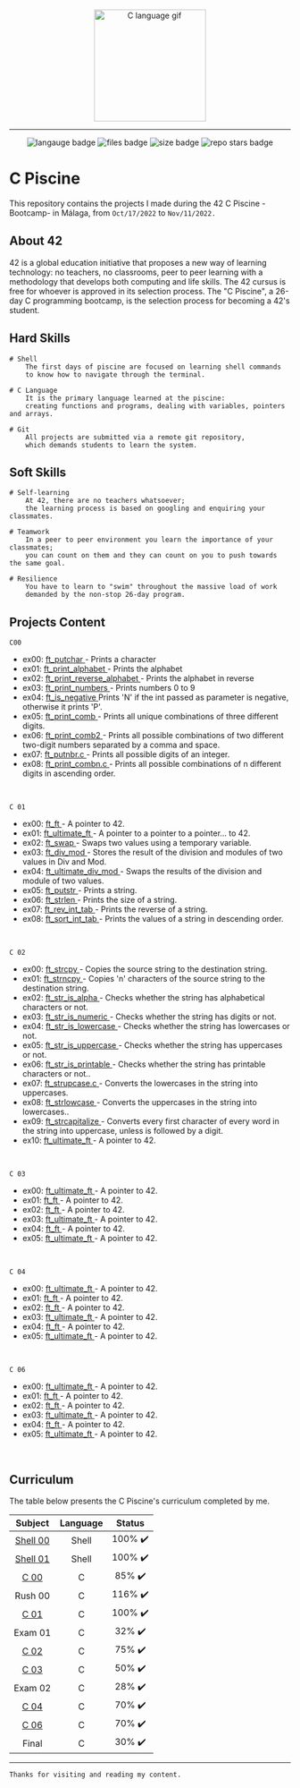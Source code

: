 <br>
<p align="center"> 
	<img src="https://res.cloudinary.com/practicaldev/image/fetch/s--MF5Cp2yD--/c_limit%2Cf_auto%2Cfl_progressive%2Cq_66%2Cw_880/https://dev-to-uploads.s3.amazonaws.com/i/nyj855ggghu7rcc6ib7c.gif" alt="C language gif" height="200px" length="200px" /> 
</p>

<hr>
<p align="center">
<img src="https://img.shields.io/github/languages/count/silvinarossatti/42Piscine?style=for-the-badge" alt="langauge badge">
<img src="https://img.shields.io/github/directory-file-count/silvinarossatti/42Piscine?style=for-the-badge" alt="files badge">
<img src="https://img.shields.io/github/languages/code-size/silvinarossatti/42Piscine?style=for-the-badge" alt="size badge">
<img src="https://img.shields.io/github/stars/silvinarossatti/42Piscine?style=for-the-badge" alt="repo stars badge">
</p>

# C Piscine
This repository contains the projects I made during the 42 C Piscine -Bootcamp- in Málaga, from ```Oct/17/2022``` to ```Nov/11/2022.```

## About 42

42 is a global education initiative that proposes a new way of learning technology: no teachers,
no classrooms, peer to peer learning with a methodology that develops both computing and life skills. 
The 42 cursus is free for whoever is approved in its selection process. The "C Piscine", a 26-day C programming bootcamp,
is the selection process for becoming a 42's student.

## Hard Skills

```
# Shell
	The first days of piscine are focused on learning shell commands 
	to know how to navigate through the terminal.
  
# C Language
	It is the primary language learned at the piscine: 
	creating functions and programs, dealing with variables, pointers and arrays.

# Git
	All projects are submitted via a remote git repository, 
	which demands students to learn the system.
```

## Soft Skills

```
# Self-learning
	At 42, there are no teachers whatsoever; 
	the learning process is based on googling and enquiring your classmates.
  
# Teamwork
	In a peer to peer environment you learn the importance of your classmates; 
	you can count on them and they can count on you to push towards the same goal.
  
# Resilience
	You have to learn to "swim" throughout the massive load of work 
	demanded by the non-stop 26-day program.
```


## Projects Content

``` C00  ``` <br> 
<ul> 
<li> ex00: <a href="https://github.com/silvinarossatti/42Piscine/blob/master/c00/ex00/ft_putchar.c"> ft_putchar </a>  - Prints a character <br> </li>
<li> ex01: <a href="https://github.com/silvinarossatti/42Piscine/blob/master/c00/ex01/ft_print_alphabet.c"> ft_print_alphabet </a> - Prints the alphabet <br> </li>
<li> ex02: <a href="https://github.com/silvinarossatti/42Piscine/blob/master/c00/ex01/ft_print_reverse_alphabet.c"> ft_print_reverse_alphabet </a> - Prints the alphabet in reverse <br> </li>
<li> ex03: <a href="https://github.com/silvinarossatti/42Piscine/blob/master/c00/ex01/ft_print_numbers.c"> ft_print_numbers </a>  - Prints numbers 0 to 9 <br> </li>
<li> ex04: <a href="https://github.com/silvinarossatti/42Piscine/blob/master/c00/ex01/ft_is_negative.c"> ft_is_negative </a> Prints 'N' if the int passed as parameter is negative, otherwise it prints 'P'.<br> </li>
<li> ex05: <a href="https://github.com/silvinarossatti/42Piscine/blob/master/c00/ex01/ft_print_comb.c"> ft_print_comb </a> - Prints all unique combinations of three different digits. <br> </li>
<li> ex06: <a href="https://github.com/silvinarossatti/42Piscine/blob/master/c00/ex01/ft_print_comb2.c"> ft_print_comb2 </a> - Prints all possible combinations of two different two-digit numbers separated by a comma and space. <br> </li>
<li> ex07: <a href="https://github.com/silvinarossatti/42Piscine/blob/master/c00/ex07/ft_putnbr.c"> ft_putnbr.c </a> - Prints all possible digits of an integer. <br> </li>
<li> ex08: <a href="https://github.com/silvinarossatti/42Piscine/blob/master/c00/ex08/ft_print_combn.c"> ft_print_combn.c </a> - Prints all possible combinations of n different digits in ascending order. <br> </li>
</ul>
<br> 

``` C 01 ``` <br>

<ul> 
<li> ex00: <a href="https://github.com/silvinarossatti/42Piscine/blob/master/c01/ex00/ft_ft.c"> ft_ft </a> - A pointer to 42. <br> </li>
<li> ex01: <a href="https://github.com/silvinarossatti/42Piscine/blob/master/c01/ex01/ft_ultimate_ft.c"> ft_ultimate_ft </a> - A pointer to a pointer to a pointer... to 42. <br> </li>
<li> ex02: <a href="https://github.com/silvinarossatti/42Piscine/blob/master/c01/ex02/ft_swap.c"> ft_swap </a> - Swaps two values using a temporary variable. <br> </li>
<li> ex03: <a href="https://github.com/silvinarossatti/42Piscine/blob/master/c01/ex02/ft_div_mod.c"> ft_div_mod </a> - Stores the result of the division and modules of two values in Div and Mod. <br> </li>
<li> ex04: <a href="https://github.com/silvinarossatti/42Piscine/blob/master/c01/ex04/ft_ultimate_div_mod.c"> ft_ultimate_div_mod </a> - Swaps the results of the division and module of two values. <br> </li>
<li> ex05: <a href="https://github.com/silvinarossatti/42Piscine/blob/master/c01/ex05/ft_putstr.c"> ft_putstr </a> - Prints a string. <br> </li>
<li> ex06: <a href="https://github.com/silvinarossatti/42Piscine/blob/master/c01/ex06/ft_strlen.c"> ft_strlen </a> - Prints the size of a string. <br> </li>
<li> ex07: <a href="https://github.com/silvinarossatti/42Piscine/blob/master/c01/ex07/ft_rev_int_tab.c"> ft_rev_int_tab </a> - Prints the reverse of a string. <br> </li>
<li> ex08: <a href="https://github.com/silvinarossatti/42Piscine/blob/master/c01/ex08/ft_sort_int_tab.c"> ft_sort_int_tab </a> - Prints the values of a string in descending order. <br> </li>

</ul>	
<br> 
	
``` C 02 ``` <br>

<ul> 
<li> ex00: <a href="https://github.com/silvinarossatti/42Piscine/blob/master/c02/ex00/ft_strcpy.c">ft_strcpy </a> - Copies the source string to the destination string. <br> </li>
<li> ex01: <a href="https://github.com/silvinarossatti/42Piscine/blob/master/c02/ex01/ft_strncpy.c"> ft_strncpy </a> - Copies 'n' characters of the source string to the destination string. <br> </li>
<li> ex02: <a href="https://github.com/silvinarossatti/42Piscine/blob/master/c02/ex02/ft_str_is_alpha.c"> ft_str_is_alpha </a> - Checks whether the string has alphabetical characters or not. <br> </li>
<li> ex03: <a href="https://github.com/silvinarossatti/42Piscine/blob/master/c02/ex03/ft_str_is_numeric.c"> ft_str_is_numeric </a> - Checks whether the string has digits or not. <br> </li>
<li> ex04: <a href="https://github.com/silvinarossatti/42Piscine/blob/master/c02/ex04/ft_str_is_lowercase.c"> ft_str_is_lowercase </a> - Checks whether the string has lowercases or not. <br> </li>
<li> ex05: <a href="https://github.com/silvinarossatti/42Piscine/blob/master/c02/ex05/ft_str_is_uppercase.c"> ft_str_is_uppercase </a> -  Checks whether the string has uppercases or not. <br> </li>
<li> ex06: <a href="https://github.com/silvinarossatti/42Piscine/blob/master/c02/ex06/ft_str_is_printable.c"> ft_str_is_printable </a> - Checks whether the string has printable characters or not.. <br> </li>
<li> ex07: <a href="https://github.com/silvinarossatti/42Piscine/blob/master/c02/ex07/ft_strupcase.c"> ft_strupcase.c </a> -  Converts the lowercases in the string into uppercases. <br> </li>
<li> ex08: <a href="https://github.com/silvinarossatti/42Piscine/blob/master/c02/ex08/ft_strlowcase.c"> ft_strlowcase </a> -  Converts the uppercases in the string into lowercases.. <br> </li>
<li> ex09: <a href="https://github.com/silvinarossatti/42Piscine/blob/master/c02/ex09/ft_strcapitalize.c"> ft_strcapitalize </a> - Converts every first character of every word in the string into uppercase, unless is followed by a digit. <br> </li>
<li> ex10: <a href=""> ft_ultimate_ft </a> -  A pointer to 42. <br> </li>
</ul>
<br> 

``` C 03 ``` <br>

<ul> 
<li> ex00: <a href=""> ft_ultimate_ft </a> -  A pointer to 42. <br> </li>
<li> ex01: <a href=""> ft_ft </a> - A pointer to 42. <br> </li>
<li> ex02: <a href=""> ft_ft </a> - A pointer to 42. <br> </li>
<li> ex03: <a href=""> ft_ultimate_ft </a> -  A pointer to 42. <br> </li>
<li> ex04: <a href=""> ft_ft </a> - A pointer to 42. <br> </li>
<li> ex05: <a href=""> ft_ultimate_ft </a> -  A pointer to 42. <br> </li>
</ul>
<br> 

``` C 04 ``` <br>

<ul> 
<li> ex00: <a href=""> ft_ultimate_ft </a> -  A pointer to 42. <br> </li>
<li> ex01: <a href=""> ft_ft </a> - A pointer to 42. <br> </li>
<li> ex02: <a href=""> ft_ft </a> - A pointer to 42. <br> </li>
<li> ex03: <a href=""> ft_ultimate_ft </a> -  A pointer to 42. <br> </li>
<li> ex04: <a href=""> ft_ft </a> - A pointer to 42. <br> </li>
<li> ex05: <a href=""> ft_ultimate_ft </a> -  A pointer to 42. <br> </li>
</ul>
<br> 

``` C 06 ``` <br>

<ul> 
<li> ex00: <a href=""> ft_ultimate_ft </a> -  A pointer to 42. <br> </li>
<li> ex01: <a href=""> ft_ft </a> - A pointer to 42. <br> </li>
<li> ex02: <a href=""> ft_ft </a> - A pointer to 42. <br> </li>
<li> ex03: <a href=""> ft_ultimate_ft </a> -  A pointer to 42. <br> </li>
<li> ex04: <a href=""> ft_ft </a> - A pointer to 42. <br> </li>
<li> ex05: <a href=""> ft_ultimate_ft </a> -  A pointer to 42. <br> </li>
</ul>
<br> 

## Curriculum

The table below presents the C Piscine's curriculum completed by me.

| Subject  | Language | Status   |
| :------: | :------: | :------: |
| <a href="https://github.com/silvinarossatti/42Piscine/tree/master/shell00"> Shell 00 </a> |  Shell   | 100% ✔️ |
| <a href="https://github.com/silvinarossatti/42Piscine/tree/master/shell01"> Shell 01 </a> |  Shell   | 100% ✔️ |
| <a href="https://github.com/silvinarossatti/42Piscine/tree/master/c00">  C 00 </a>        |   C      | 85%  ✔️ |
| Rush 00  |   C      | 116% ✔️ |
| <a href="https://github.com/silvinarossatti/42Piscine/tree/master/c01"> C 01  </a>        |   C      | 100% ✔️ |
| Exam 01  |   C      | 32%  ✔️ |
| <a href="https://github.com/silvinarossatti/42Piscine/tree/master/c02"> C 02 </a>         |   C      | 75%  ✔️ |
| <a href="https://github.com/silvinarossatti/42Piscine/tree/master/c03"> C 03 </a>         |   C      | 50%  ✔️ |
| Exam 02  |   C      | 28%  ✔️ |
| <a href="https://github.com/silvinarossatti/42Piscine/tree/master/c04"> C 04 </a>         |   C      | 70%  ✔️ |
| <a href="https://github.com/silvinarossatti/42Piscine/tree/master/c06"> C 06 </a>         |   C      | 70%  ✔️ |
| Final    |   C      | 30%  ✔️ |

<hr>

``` Thanks for visiting and reading my content. ```
